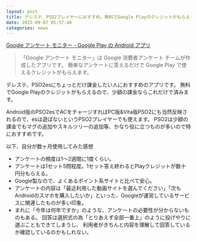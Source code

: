 ```yaml
---
layout: post
title: デレステ、PSO2プレイヤーにおすすめ。無料でGoogle Playのクレジットがもらえる「Google アンケート モニター」
date: 2015-09-07 05:57:48
categories: news
---
```


<a href="https://play.google.com/store/apps/details?id=com.google.android.apps.paidtasks&amp;hl=ja" target="_blank">Google アンケート モニター - Google Play の Android アプリ</a>

> 「Google アンケート モニター」は Google 消費者アンケート チームが作成したアプリです。
> 簡単なアンケートに答えるだけで Google Play で使えるクレジットがもらえます。

デレステ、PSO2esにちょっとだけ課金したい人におすすめのアプリです。
無料でGoogle Playのクレジットがもらえるので、少額の課金ならこれだけで済みます。

Android版のPSO2esでACをチャージすればPC版&Vita版PSO2にも当然反映されるので、esは遊ばないというPSO2プレイヤーでも使えます。
PSO2は少額の課金でもマグの追加やスキルツリーの追加等、かなり役に立つものが多いので特におすすめです。

以下、自分が数ヶ月使用してみた感想

- アンケートの頻度は1～2週間に1度くらい。
- アンケートは1セット5問程度。1セット答え終わるとPlayクレジットが数十円分もらえる。
- Google製なので、よくあるポイント系サイトと比べて安心。
- アンケートの内容は「最近利用した動画サイトを選んでください」「次もAndroidのスマホを購入したいか」といった、Googleが運営しているサービスに関連したものが多い印象。
- まれに「今年は何年ですか」のような、アンケートの必要性が分からないものもある。
  回答は選択式の為「とりあえず全部一番上」のように投げやりに選ぶこともできてしまうし、
  利用者がきちんと内容を理解して回答しているか確認しているのかもしれない。

